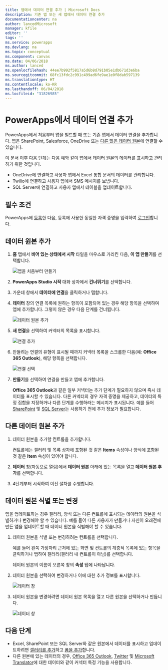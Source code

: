 ```yaml
---
title: 앱에서 데이터 연결 추가 | Microsoft Docs
description: 기존 앱 또는 새 앱에서 데이터 연결 추가
documentationcenter: na
author: lancedMicrosoft
manager: kfile
editor: ''
tags: ''
ms.service: powerapps
ms.devlang: na
ms.topic: conceptual
ms.component: canvas
ms.date: 04/06/2018
ms.author: lanced
ms.openlocfilehash: 44ee7b992f5817a5d6b8d791b05e1db671d3e6ba
ms.sourcegitcommit: 68fc13fdc2c991c499ad6fe9ae1e0f8dab597139
ms.translationtype: HT
ms.contentlocale: ko-KR
ms.lasthandoff: 06/04/2018
ms.locfileid: "31826985"
---
```

# <a name="add-a-data-connection-in-powerapps"></a>PowerApps에서 데이터 연결 추가
PowerApps에서 처음부터 앱을 빌드할 때 또는 기존 앱에서 데이터 연결을 추가합니다. 앱은 SharePoint, Salesforce, OneDrive 또는 [다른 많은 데이터 원본](connections-list.md)에 연결할 수 있습니다.

이 문서 이후 [다음 단계](#next-steps)는 다음 예와 같이 앱에서 데이터 원본의 데이터를 표시하고 관리하기 위한 것입니다.

* OneDrive에 연결하고 사용자 앱에서 Excel 통합 문서의 데이터를 관리합니다.
* Twilio에 연결하고 사용자 앱에서 SMS 메시지를 보냅니다.
* SQL Server에 연결하고 사용자 앱에서 테이블을 업데이트합니다.

## <a name="prerequisites"></a>필수 조건
PowerApps에 [등록](../signup-for-powerapps.md)한 다음, 등록에 사용한 동일한 자격 증명을 입력하여 [로그인](http://web.powerapps.com)합니다.

## <a name="add-a-data-source"></a>데이터 원본 추가
1. **홈** 탭에서 **비어 있는 상태에서 시작** 타일을 마우스로 가리킨 다음, **이 앱 만들기**를 선택합니다.

    ![앱을 처음부터 만들기](./media/add-data-connection/blank-app-tile.png)

1. **PowerApps Studio 시작** 대화 상자에서 **건너뛰기**를 선택합니다.

3. 가운데 창에서 **데이터에 연결**을 클릭하거나 탭합니다.

4. **데이터** 창의 연결 목록에 원하는 항목이 포함되어 있는 경우 해당 항목을 선택하여 앱에 추가합니다. 그렇지 않은 경우 다음 단계를 건너뜁니다.

    ![데이터 원본 추가](./media/add-data-connection/choose-existing-connections.png)

5. **새 연결**을 선택하여 커넥터의 목록을 표시합니다.

    ![연결 추가](./media/add-data-connection/new-connection.png)

6. 만들려는 연결의 유형이 표시될 때까지 커넥터 목록을 스크롤한 다음(예: **Office 365 Outlook**), 해당 항목을 선택합니다.

    ![연결 선택](./media/add-data-connection/choose-connection.png)

7. **만들기**를 선택하여 연결을 만들고 앱에 추가합니다.

    **Office 365 Outlook**과 같은 일부 커넥터는 추가 단계가 필요하지 않으며 즉시 데이터를 표시할 수 있습니다. 다른 커넥터의 경우 자격 증명을 제공하고, 데이터의 특정 집합을 지정하거나 다른 단계를 수행하라는 메시지가 표시됩니다. 예를 들어 [SharePoint](connections/connection-sharepoint-online.md) 및 [SQL Server](connections/connection-azure-sqldatabase.md)는 사용하기 전에 추가 정보가 필요합니다.

## <a name="add-another-data-source"></a>다른 데이터 원본 추가
1. 데이터 원본을 추가할 컨트롤을 추가합니다.

    컨트롤에는 갤러리 및 목록 상자에 포함된 것 같은 **Items** 속성이나 양식에 포함된 것 같은 **Item** 속성이 있어야 합니다.

1. **데이터** 창(자동으로 열림)에서 **데이터 원본** 아래에 있는 목록을 열고 **데이터 원본 추가**를 선택합니다.

1. 4단계부터 시작하여 이전 절차를 수행합니다.

## <a name="identify-or-change-a-data-source"></a>데이터 원본 식별 또는 변경
앱을 업데이트하는 경우 갤러리, 양식 또는 다른 컨트롤에 표시되는 데이터의 원본을 식별하거나 변경해야 할 수 있습니다. 예를 들어 다른 사용자가 만들거나 자신이 오래전에 만든 앱을 업데이트할 때 데이터 원본을 식별해야 할 수 있습니다.

1. 데이터 원본을 식별 또는 변경하려는 컨트롤을 선택합니다.

    예를 들어 왼쪽 가장자리 근처에 있는 화면 및 컨트롤의 계층적 목록에 있는 항목을 클릭하거나 탭하여 갤러리(갤러리 내 컨트롤이 아님)를 선택합니다.

    데이터 원본의 이름이 오른쪽 창의 **속성** 탭에 나타납니다.

2. 데이터 원본을 선택하여 변경하거나 이에 대한 추가 정보를 표시합니다.

    ![데이터 창](./media/add-data-connection/data-pane.png)

3. 데이터 원본을 변경하려면 데이터 원본 목록을 열고 다른 원본을 선택하거나 만듭니다.

     ![데이터 창](./media/add-data-connection/datasource-list.png)

## <a name="next-steps"></a>다음 단계
* Excel, SharePoint 또는 SQL Server와 같은 원본에서 데이터를 표시하고 업데이트하려면 [갤러리를 추가](add-gallery.md)하고 [폼을 추가](add-form.md)합니다.
* 다른 원본에 있는 데이터의 경우, [Office 365 Outlook](connections/connection-office365-outlook.md), [Twitter](connections/connection-twitter.md) 및 [Microsoft Translator](connections/connection-microsoft-translator.md)에 대한 데이터와 같이 커넥터 특정 기능을 사용합니다.
